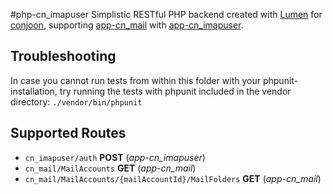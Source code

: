 #php-cn_imapuser
Simplistic RESTful PHP backend created with [Lumen](https://github.com/laravel/lumen/) for [conjoon](https://github.com/conjoon), supporting [app-cn_mail](https://github.com/conjoon/app-cn_mail) with [app-cn_imapuser](https://github.com/conjoon/app-cn_imapuser).

## Troubleshooting
In case you cannot run tests from within this folder with your phpunit-installation, try running the tests with
phpunit included in the vendor directory:
```./vendor/bin/phpunit```


## Supported Routes
- ```cn_imapuser/auth``` **POST** (*app-cn_imapuser*)
- ```cn_mail/MailAccounts``` **GET** (*app-cn_mail*) 
- ```cn_mail/MailAccounts/{mailAccountId}/MailFolders``` **GET** (*app-cn_mail*)